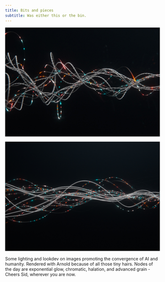 ```yaml
---
title: Bits and pieces
subtitle: Was either this or the bin.
---
```


![rnd](/images/bits/page_08_v009.jpg)

![rnd](/images/bits/page_06_v009.jpg)

Some lighting and lookdev on images promoting the convergence of AI and humanity. Rendered with Arnold because of all those tiny hairs. Nodes of the day are exponential glow, chromatic, halation, and advanced grain - Cheers Sid, wherever you are now.
